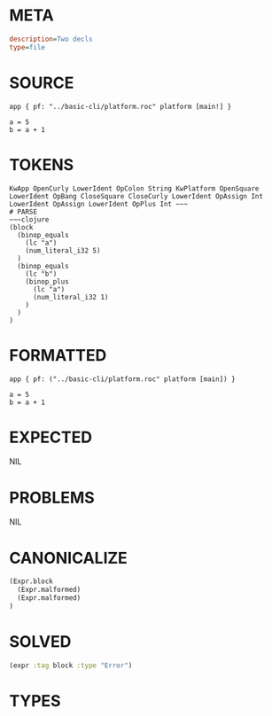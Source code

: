 # META
~~~ini
description=Two decls
type=file
~~~
# SOURCE
~~~roc
app { pf: "../basic-cli/platform.roc" platform [main!] }

a = 5
b = a + 1
~~~
# TOKENS
~~~text
KwApp OpenCurly LowerIdent OpColon String KwPlatform OpenSquare LowerIdent OpBang CloseSquare CloseCurly LowerIdent OpAssign Int LowerIdent OpAssign LowerIdent OpPlus Int ~~~
# PARSE
~~~clojure
(block
  (binop_equals
    (lc "a")
    (num_literal_i32 5)
  )
  (binop_equals
    (lc "b")
    (binop_plus
      (lc "a")
      (num_literal_i32 1)
    )
  )
)
~~~
# FORMATTED
~~~roc
app { pf: ("../basic-cli/platform.roc" platform [main]) }

a = 5
b = a + 1
~~~
# EXPECTED
NIL
# PROBLEMS
NIL
# CANONICALIZE
~~~clojure
(Expr.block
  (Expr.malformed)
  (Expr.malformed)
)
~~~
# SOLVED
~~~clojure
(expr :tag block :type "Error")
~~~
# TYPES
~~~roc
~~~
